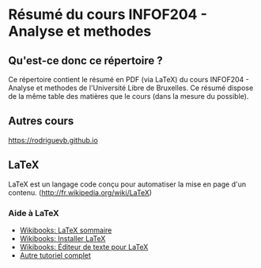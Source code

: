 # Résumé du cours INFOF204 - Analyse et methodes

## Qu'est-ce donc ce répertoire ?
Ce répertoire contient le résumé en PDF (via LaTeX) du cours INFOF204 - Analyse et methodes de l'Université Libre de Bruxelles. Ce résumé dispose de la même table des matières que le cours (dans la mesure du possible).

## Autres cours

https://rodriguevb.github.io

## LaTeX
LaTeX est un langage code conçu pour automatiser la mise en page d'un contenu. (http://fr.wikipedia.org/wiki/LaTeX)

### Aide à LaTeX
* [Wikibooks: LaTeX sommaire](http://fr.wikibooks.org/wiki/LaTeX)
* [Wikibooks: Installer LaTeX](http://fr.wikibooks.org/wiki/LaTeX/Installer_LaTeX)
* [Wikibooks: Éditeur de texte pour LaTeX](http://fr.wikibooks.org/wiki/LaTeX/Installer_LaTeX#Choisir_un_.C3.A9diteur_de_texte)
* [Autre tutoriel complet](http://www.ukonline.be/programmation/latex/tutoriel/index.php)

